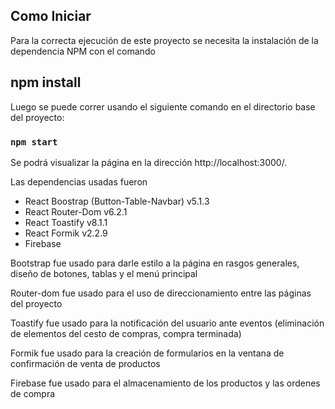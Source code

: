## Como Iniciar

Para la correcta ejecución de este proyecto se necesita la instalación de la dependencia NPM con el comando 

## npm install

Luego se puede correr usando el siguiente comando en el directorio base del proyecto:

### `npm start`

Se podrá visualizar la página en la dirección http://localhost:3000/. 

Las dependencias usadas fueron 

* React Boostrap (Button-Table-Navbar) v5.1.3
* React Router-Dom v6.2.1
* React Toastify v8.1.1
* React Formik v2.2.9
* Firebase

Bootstrap fue usado para darle estilo a la página en rasgos generales, diseño de botones, tablas y el menú principal

Router-dom fue usado para el uso de direccionamiento entre las páginas del proyecto

Toastify fue usado para la notificación del usuario ante eventos (eliminación de elementos del cesto de compras, compra terminada)

Formik fue usado para la creación de formularios en la ventana de confirmación de venta de productos

Firebase fue usado para el almacenamiento de los productos y las ordenes de compra
